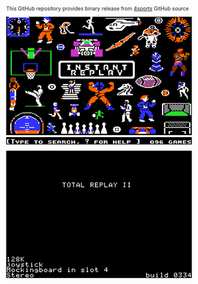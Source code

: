 This GitHub repository provides binary release from [4sports](https://github.com/a2-4am/4sports) GitHub source

![Instant Replay Cover](https://github.com/appleiifanclub/a2-4am_4sports_bin/blob/b1241649a6271260cb00b539afe61734058535db/image/Instant%20Replay%20cover.png?raw=true)

![Instant Replay build 334](https://github.com/appleiifanclub/a2-4am_4sports_bin/blob/baa89d16eb946b95b04b145314065aa5989ce215/image/Instant%20Replay%20build%20334.png?raw=true)
